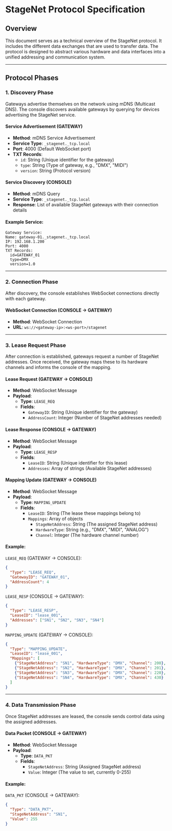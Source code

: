 # StageNet Protocol Specification

## Overview
This document serves as a technical overview of the StageNet protocol. It includes the different data exchanges that are used to transfer data. The protocol is designed to abstract various hardware and data interfaces into a unified addressing and communication system.

---

## Protocol Phases

### 1. Discovery Phase
Gateways advertise themselves on the network using mDNS (Multicast DNS). The console discovers available gateways by querying for devices advertising the StageNet service.

#### **Service Advertisement (GATEWAY)**
- **Method**: mDNS Service Advertisement
- **Service Type**: `_stagenet._tcp.local`
- **Port**: 4000 (Default WebSocket port)
- **TXT Records**:
  - `id`: String (Unique identifier for the gateway)
  - `type`: String (Type of gateway, e.g., "DMX", "MIDI")
  - `version`: String (Protocol version)

#### **Service Discovery (CONSOLE)**
- **Method**: mDNS Query
- **Service Type**: `_stagenet._tcp.local`
- **Response**: List of available StageNet gateways with their connection details

#### Example Service:
```
Gateway Service:
Name: gateway-01._stagenet._tcp.local
IP: 192.168.1.200
Port: 4000
TXT Records:
  id=GATEWAY_01
  type=DMX
  version=1.0
```

---

### 2. Connection Phase
After discovery, the console establishes WebSocket connections directly with each gateway.

#### **WebSocket Connection (CONSOLE → GATEWAY)**
- **Method**: WebSocket Connection
- **URL**: `ws://<gateway-ip>:<ws-port>/stagenet`

---

### 3. Lease Request Phase
After connection is established, gateways request a number of StageNet addresses. Once received, the gateway maps these to its hardware channels and informs the console of the mapping.

#### **Lease Request (GATEWAY → CONSOLE)**
- **Method**: WebSocket Message
- **Payload**:
  - **Type**: `LEASE_REQ`
  - **Fields**:
    - `GatewayID`: String (Unique identifier for the gateway)
    - `AddressCount`: Integer (Number of StageNet addresses needed)

#### **Lease Response (CONSOLE → GATEWAY)**
- **Method**: WebSocket Message
- **Payload**:
  - **Type**: `LEASE_RESP`
  - **Fields**:
    - `LeaseID`: String (Unique identifier for this lease)
    - `Addresses`: Array of strings (Available StageNet addresses)

#### **Mapping Update (GATEWAY → CONSOLE)**
- **Method**: WebSocket Message
- **Payload**:
  - **Type**: `MAPPING_UPDATE`
  - **Fields**:
    - `LeaseID`: String (The lease these mappings belong to)
    - `Mappings`: Array of objects
      - `StageNetAddress`: String (The assigned StageNet address)
      - `HardwareType`: String (e.g., "DMX", "MIDI", "ANALOG")
      - `Channel`: Integer (The hardware channel number)

#### Example:
`LEASE_REQ` (GATEWAY → CONSOLE):
```json
{
  "Type": "LEASE_REQ",
  "GatewayID": "GATEWAY_01",
  "AddressCount": 4
}
```

`LEASE_RESP` (CONSOLE → GATEWAY):
```json
{
  "Type": "LEASE_RESP",
  "LeaseID": "lease_001",
  "Addresses": ["SN1", "SN2", "SN3", "SN4"]
}
```

`MAPPING_UPDATE` (GATEWAY → CONSOLE):
```json
{
  "Type": "MAPPING_UPDATE",
  "LeaseID": "lease_001",
  "Mappings": [
    {"StageNetAddress": "SN1", "HardwareType": "DMX", "Channel": 200},
    {"StageNetAddress": "SN2", "HardwareType": "DMX", "Channel": 201},
    {"StageNetAddress": "SN3", "HardwareType": "DMX", "Channel": 220},
    {"StageNetAddress": "SN4", "HardwareType": "DMX", "Channel": 430}
  ]
}
```

---

### 4. Data Transmission Phase
Once StageNet addresses are leased, the console sends control data using the assigned addresses.

#### **Data Packet (CONSOLE → GATEWAY)**
- **Method**: WebSocket Message
- **Payload**:
  - **Type**: `DATA_PKT`
  - **Fields**:
    - `StageNetAddress`: String (Assigned StageNet address)
    - `Value`: Integer (The value to set, currently 0-255)

#### Example:
`DATA_PKT` (CONSOLE → GATEWAY):
```json
{
  "Type": "DATA_PKT",
  "StageNetAddress": "SN1",
  "Value": 255
}